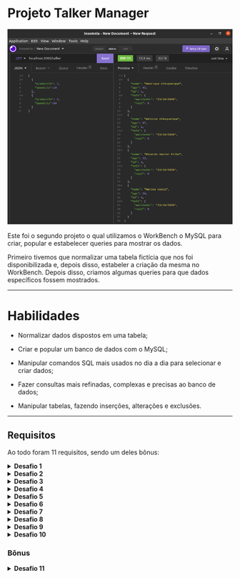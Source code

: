 # Projeto Talker Manager

<img src="../../images/TALKER_MANAGER.png" alt="Project-logo">

Este foi o segundo projeto o qual utilizamos o WorkBench o MySQL para criar, popular e estabelecer queries para mostrar os dados. 

Primeiro tivemos que normalizar uma tabela fictícia que nos foi disponibilizada e, depois disso, estabeler a criação da mesma no WorkBench. Depois disso, criamos algumas queries para que dados específicos fossem mostrados.

---

# Habilidades

- Normalizar dados dispostos em uma tabela;

- Criar e popular um banco de dados com o MySQL;

- Manipular comandos SQL mais usados no dia a dia para selecionar e criar dados;

- Fazer consultas mais refinadas, complexas e precisas ao banco de dados;

- Manipular tabelas, fazendo inserções, alterações e exclusões.

---

## Requisitos

Ao todo foram 11 requisitos, sendo um deles bônus:
  
  <details>
    <summary>
      <strong>Desafio 1</strong>
    </summary>

    1. Crie um banco com o nome de `SpotifyClone`;

    2. Providencie as queries necessárias para criar tabelas normalizadas que atendam aos requisitos descritos na seção anterior;

    3. Providencie as queries necessárias para popular as tabelas de acordo com os dados listados na seção anterior;

    4. Crie um arquivo de configurações `desafio1.json`, que mapeará em qual tabela e coluna se encontram as informações necessárias para a avaliação automatizada deste desafio. 
  </details>

  <details>
    <summary>
      <strong>Desafio 2</strong>
    </summary>

    1. A primeira coluna deve exibir a quantidade total de canções. Dê a essa coluna o alias "cancoes";

    2. A segunda coluna deve exibir a quantidade total de artistas e deverá ter o alias "artistas";

    3. A terceira coluna deve exibir a quantidade de álbuns e deverá ter o alias "albuns".
  </details>

  <details>
    <summary>
      <strong>Desafio 3</strong>
    </summary>

    1. A primeira coluna deve possuir o alias "usuario" e exibir o nome da pessoa usuária;

    2. A segunda coluna deve possuir o alias "qtde_musicas_ouvidas" e exibir a quantidade de músicas ouvida pela pessoa com base no seu histórico de reprodução;

    3. A terceira coluna deve possuir o alias "total_minutos" e exibir a soma dos minutos ouvidos pela pessoa usuária com base no seu histórico de reprodução.
  </details>

  <details>
    <summary>
      <strong>Desafio 4</strong>
    </summary>

    1. A primeira coluna deve possuir o alias "usuario" e exibir o nome da pessoa usuária;

    2. A segunda coluna deve ter o alias "condicao_usuario" e exibir se a pessoa usuária está ativa ou inativa.
  </details>

  <details>
    <summary>
      <strong>Desafio 5</strong>
    </summary>

    1. A primeira coluna deve possuir o alias "cancao" e exibir o nome da canção;

    2. A segunda coluna deve possuir o alias "reproducoes" e exibir a quantidade de pessoas que já escutaram a canção em questão.
  </details>

  <details>
    <summary>
      <strong>Desafio 6</strong>
    </summary>

    1. A primeira coluna deve ter o alias "faturamento_minimo" e exibir o menor valor de plano existente para uma pessoa usuária;

    2. A segunda coluna deve ter o alias "faturamento_maximo" e exibir o maior valor de plano existente para uma pessoa usuária;

    3. A terceira coluna deve ter o alias "faturamento_medio" e exibir o valor médio dos planos possuídos por pessoas usuárias até o momento;

    4. Por fim, a quarta coluna deve ter o alias "faturamento_total" e exibir o valor total obtido com os planos possuídos por pessoas usuárias.
  </details>

  <details>
    <summary>
      <strong>Desafio 7</strong>
    </summary>

    1. A primeira coluna deve exibir o nome da pessoa artista, com o alias "artista";

    2. A segunda coluna deve exibir o nome do álbum, com o alias "album";

    3. A terceira coluna deve exibir a quantidade de pessoas seguidoras que aquela pessoa artista possui e deve possuir o alias "seguidores".
  </details>

  <details>
    <summary>
      <strong>Desafio 8</strong>
    </summary>

    1. O nome da pessoa artista, com o alias "artista";

    2. O nome do álbum, com o alias "album".
  </details>

  <details>
    <summary>
      <strong>Desafio 9</strong>
    </summary>

    1. O valor da quantidade, com o alias "quantidade_musicas_no_historico".
  </details>

  <details>
    <summary>
      <strong>Desafio 10</strong>
    </summary>

    1. A primeira coluna deve exibir o nome da canção, com o alias "nome";

    2. A segunda coluna deve exibir a quantidade de pessoas que já escutaram aquela canção, com o alias "reproducoes";

    3. Seus resultados devem estar agrupados pelo nome da canção e ordenados em ordem alfabética.
  </details>

  ### Bônus

  <details>
    <summary>
      <strong>Desafio 11</strong>
    </summary>

    1. O nome da música em seu estado normal com o alias nome_musica;

    2. O nome da música atualizado com o alias novo_nome.
  </details>